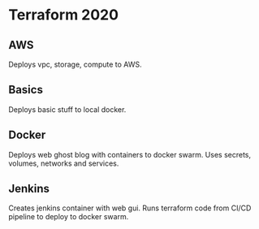 # Terraform 2020

## AWS
Deploys vpc, storage, compute to AWS. 

## Basics
Deploys basic stuff to local docker.

## Docker
Deploys web ghost blog with containers to docker swarm.
Uses secrets, volumes, networks and services.

## Jenkins
Creates jenkins container with web gui.
Runs terraform code from CI/CD pipeline to deploy to docker swarm.